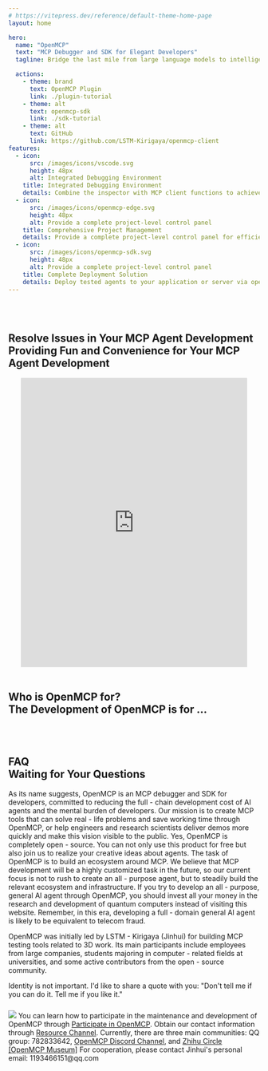 ```yaml
---
# https://vitepress.dev/reference/default-theme-home-page
layout: home

hero:
  name: "OpenMCP"
  text: "MCP Debugger and SDK for Elegant Developers"
  tagline: Bridge the last mile from large language models to intelligent agents

  actions:
    - theme: brand
      text: OpenMCP Plugin
      link: ./plugin-tutorial
    - theme: alt
      text: openmcp-sdk
      link: ./sdk-tutorial
    - theme: alt
      text: GitHub
      link: https://github.com/LSTM-Kirigaya/openmcp-client
features:
  - icon:
      src: /images/icons/vscode.svg
      height: 48px
      alt: Integrated Debugging Environment
    title: Integrated Debugging Environment
    details: Combine the inspector with MCP client functions to achieve seamless development and testing
  - icon:
      src: /images/icons/openmcp-edge.svg
      height: 48px
      alt: Provide a complete project-level control panel
    title: Comprehensive Project Management
    details: Provide a complete project-level control panel for efficient MCP project supervision
  - icon:
      src: /images/icons/openmcp-sdk.svg
      height: 48px
      alt: Provide a complete project-level control panel
    title: Complete Deployment Solution
    details: Deploy tested agents to your application or server via openmcp-sdk
---
```


<br><br>

<h2 id="home-0">
Resolve Issues in Your MCP Agent Development
<br>
<span>Providing Fun and Convenience for Your MCP Agent Development</span>
</h2>

<div class="bilibili-player-container" style="display:flex; width: 100%; justify-content: center;">
<iframe width="90%" height="580" src="https://www.youtube.com/embed/S7igsEhcLiw?si=6sqvbYJxSRoFS26g" title="YouTube video player" frameborder="0" allow="accelerometer; autoplay; clipboard-write; encrypted-media; gyroscope; picture-in-picture; web-share" referrerpolicy="strict-origin-when-cross-origin" allowfullscreen></iframe>
</div>

<br>

<h2 id="home-1">
Who is OpenMCP for?
<br>
<span>The Development of OpenMCP is for ...</span>
</h2>

<br>

<KTab class="home-tab">
<TwoSideLayout
  label="Professional Software Engineers"
  :texts="[
    'Shift testing left to integrate your development and testing without opening third - party software. It offers extremely rich features.',
    'Manage, debug, and test your intelligent agents freely and elegantly on the left - hand panel.',
    'Every detail of the large language model calling tool is visible at a glance. You can directly reproduce unsatisfactory calling results with one click.',
    'Each conversation will display various performance indicators, facilitating cost management.',
    'The system prompt management panel allows you to easily build your intelligent agent applications with MCP servers and system prompts.'
  ]"
  image="./images/openmcp.chatbot.png"
/>
<TwoSideLayout
  label="Open - Source Community Enthusiasts"
  :texts="[
    'Shift testing left to integrate your development and testing without opening third - party software. It offers extremely rich features.',
    'OpenMCP is completely open - source. You can not only try this product for free but also join us to realize your creative ideas about agents.',
    'The technical details are fully disclosed. You don\'t have to worry about your ideas and tokens being plagiarized.',
    'The persistent system prompt management panel enables you to test the system prompts of actual MCP servers for sharing within the community.',
    'The details of each test will be 100% under Git version control, making it easy for you to share your test results and reproduce others\' MCP projects at zero cost.'
  ]"
  image="./images/opensource.png"
/>
<TwoSideLayout
  label="AI Research Scientists"
  :texts="[
    'Shift testing left to integrate your development and testing without opening third - party software. It offers extremely rich features.',
    'With just a few lines of code, you can quickly turn your scientific research results into MCP servers and connect to any large language model to achieve a user - friendly interface.',
    'All experimental data and configuration parameters are automatically included in the Git version management system, ensuring that research results are traceable and reproducible for academic exchanges and paper reproduction.',
    'Based on OpenMCP, you can quickly complete your demo and shorten the distance from innovation to implementation.'
  ]"
  image="./images/openmcp.chatbot.png"
/>
</KTab>

<br>

<h2 id="home-2">
FAQ
<br>
<span>Waiting for Your Questions</span>
</h2>

<el-collapse>
  <el-collapse-item title="What is OpenMCP suitable for?" name="1">
    As its name suggests, OpenMCP is an MCP debugger and SDK for developers, committed to reducing the full - chain development cost of AI agents and the mental burden of developers. Our mission is to create MCP tools that can solve real - life problems and save working time through OpenMCP, or help engineers and research scientists deliver demos more quickly and make this vision visible to the public.
  </el-collapse-item>
  <el-collapse-item title="Is OpenMCP free?" name="2">
    Yes, OpenMCP is completely open - source. You can not only use this product for free but also join us to realize your creative ideas about agents. The task of OpenMCP is to build an ecosystem around MCP. We believe that MCP development will be a highly customized task in the future, so our current focus is not to rush to create an all - purpose agent, but to steadily build the relevant ecosystem and infrastructure.
  </el-collapse-item>
  <el-collapse-item title="What is OpenMCP not suitable for?" name="3">
    If you try to develop an all - purpose, general AI agent through OpenMCP, you should invest all your money in the research and development of quantum computers instead of visiting this website. Remember, in this era, developing a full - domain general AI agent is likely to be equivalent to telecom fraud.
  </el-collapse-item>
  <el-collapse-item title="Who is developing OpenMCP?" name="4">
    <p>OpenMCP was initially led by LSTM - Kirigaya (Jinhui) for building MCP testing tools related to 3D work. Its main participants include employees from large companies, students majoring in computer - related fields at universities, and some active contributors from the open - source community.</p>
    <p>Identity is not important. I'd like to share a quote with you: "Don't tell me if you can do it. Tell me if you like it."</p>
    <img src="https://pica.zhimg.com/80/v2-3666e84b2f92bf444a5eb64fb9d08e71_1440w.png" style="max-width: 500px;margin-top:10px;"/>
  </el-collapse-item>
  <el-collapse-item title="How can I join you or participate in discussions?" name="5">
    You can learn how to participate in the maintenance and development of OpenMCP through <a href="https://kirigaya.cn/openmcp/preview/join.html" target="_blank">Participate in OpenMCP</a>. Obtain our contact information through <a href="https://kirigaya.cn/openmcp/preview/channel.html" target="_blank">Resource Channel</a>. Currently, there are three main communities: QQ group: 782833642, <a href="https://discord.com/invite/SKTZRf6NzU" target="_blank">OpenMCP Discord Channel</a>, and <a href="https://www.zhihu.com/ring/host/1911121615279849840" target="_blank">Zhihu Circle [OpenMCP Museum]</a>
  </el-collapse-item>
  <el-collapse-item title="How to contact us for cooperation?" name="6">
    For cooperation, please contact Jinhui's personal email: 1193466151@qq.com
  </el-collapse-item>
</el-collapse>
